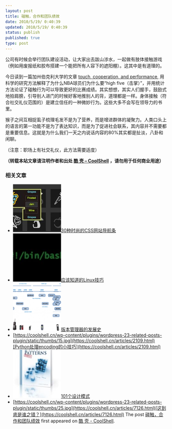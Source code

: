 ```yaml
---
layout: post
title: 碰触，合作和团队绩效
date: 2010/5/19/ 0:40:39
updated: 2010/5/19/ 0:40:39
status: publish
published: true
type: post
---
```


公司有时候会举行团队建设活动，让大家出去跋山涉水，一起做有肢体接触游戏（例如用废报纸和胶布搭建一个能把所有人容下的遮阳棚）。这其中是有道理的。


今日读到一篇加州伯克利大学的文章 [touch, cooperation, and performance](http://ist-socrates.berkeley.edu/~keltner/publications/kraus.huang.keltner.2010.pdf), 用科学的研究方法解释了为什么NBA球员们为什么要“high five（击掌）”，并用统计方法论证了碰触行为可以导致更好的比赛成绩。其实想想，其实人们握手，鼓励式地拍肩膀，引导别人进门的时候好客地推别人的背，道理都是一样。身体接触（符合社交礼仪范围的）是建立信任的一种微妙行为。这些大多不会写在领导力的书里。


猴子之间互相捉虱子梳理毛发不是为了营养，而是增进群体的凝聚力。人类口头上的语言的第一功能不是为了表达知识，而是为了促进社会联系，其内容并不需要都是重要信息。这就是为什么我们一天之内说话内容的80%其实都是扯淡，八卦和闲聊。


（注意：职场上有社交礼仪，此方法需要适度）



**（转载本站文章请注明作者和出处 [酷 壳 – CoolShell](https://coolshell.cn/) ，请勿用于任何商业用途）**



### 相关文章

* [![30种时尚的CSS网站导航条](../wp-content/uploads/2009/04/13-09_menu_menu-150x150.jpg)](https://coolshell.cn/articles/562.html)[30种时尚的CSS网站导航条](https://coolshell.cn/articles/562.html)
* [![应该知道的Linux技巧](../wp-content/uploads/2013/01/linux-bash-300x225-150x150.jpg)](https://coolshell.cn/articles/8883.html)[应该知道的Linux技巧](https://coolshell.cn/articles/8883.html)
* [![版本管理器的发展史](../wp-content/uploads/2010/11/scmhistory-150x150.png)](https://coolshell.cn/articles/3288.html)[版本管理器的发展史](https://coolshell.cn/articles/3288.html)
* [https://coolshell.cn/wp-content/plugins/wordpress-23-related-posts-plugin/static/thumbs/15.jpg](https://coolshell.cn/articles/2109.html)[Python处理encoding的小技巧](https://coolshell.cn/articles/2109.html)
* [![101个设计模式](../wp-content/uploads/2009/03/dp_book-150x150.jpg)](https://coolshell.cn/articles/21.html)[101个设计模式](https://coolshell.cn/articles/21.html)
* [https://coolshell.cn/wp-content/plugins/wordpress-23-related-posts-plugin/static/thumbs/25.jpg](https://coolshell.cn/articles/7126.html)[这到底是谁之错？](https://coolshell.cn/articles/7126.html)
The post [碰触，合作和团队绩效](https://coolshell.cn/articles/2440.html) first appeared on [酷 壳 - CoolShell](https://coolshell.cn).